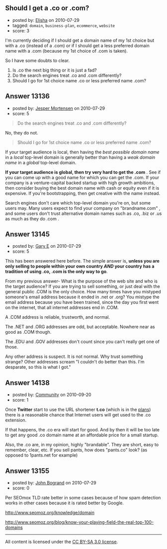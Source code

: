 ## Should I get a .co or .com?

- posted by: [Elisha](https://stackexchange.com/users/-1/3570-elisha) on 2010-07-29
- tagged: `domain`, `business-plan`, `ecommerce`, `website`
- score: 3

I'm currently deciding if I should get a domain name of my 1st choice but with a .co (instead of a .com) or if I should get a less preferred domain name with a .com (because my 1st choice of .com is taken).

So I have some doubts to clear.

1. Is .co the next big thing or it is just a fad?
2. Do the search engines treat .co and .com differently?
3. Should I go for 1st choice name .co or less preferred name .com?


## Answer 13136

- posted by: [Jesper Mortensen](https://stackexchange.com/users/-1/1261-jesper-mortensen) on 2010-07-29
- score: 5

> Do the search engines treat .co and .com differently?

No, they do not.

> Should I go for 1st choice name .co or less preferred name .com?

If your target audience is local, then having the *best possible domain name* in a *local* top-level domain is generally better than having a *weak domain name* in a *global* top-level domain.

**If your target audience is global, then try very hard to get the .com** . See if you can come up with a good name for which you can get the .com. If your company is a venture-capital backed startup with high growth ambitions, then consider buying the best domain name with cash or equity even if it is expensive. If you're bootstrapping, then get creative with the name instead.

Search engines don't care which top-level domain you're on, but some users may. Many users expect to find your company on "brandname.com" , and some users don't trust alternative domain names such as .co, .biz or .us as much as they do .com .


## Answer 13145

- posted by: [Gary E](https://stackexchange.com/users/-1/2587-gary-e) on 2010-07-29
- score: 5

This has been answered here before. The simple answer is, **unless you are only selling to people within your own country *AND* your country has a tradition of using .co, .com is the only way to go**.

From my previous answer- What is the purpose of the web site and who is the target audience? If you are trying to sell something, or just deal with the general public .COM is the only choice. How many times have you mistyped someone's email address because it ended in .net or .org? You mistype the email address because you have been trained, since the day you first went on the internet, that all internet addresses end in .COM.

A .COM address is reliable, trustworth, and normal.

The .NET and .ORG addresses are odd, but acceptable. Nowhere near as good as .COM though.

The .EDU and .GOV addresses don't count since you can't really get one of those.

Any other address is suspect. It is not normal. Why trust something strange? Other addresses scream "I couldn't do better than this. I'm desparate, so this is what I got."



## Answer 14138

- posted by: [Community](https://stackexchange.com/users/-1/-1-community) on 2010-09-20
- score: 1

<p>Once <strong>Twitter</strong> start to use the URL shortener <strong>t.co</strong> (which is in the <a href="http://blog.twitter.com/2010/06/links-and-twitter-length-shouldnt.html" rel="nofollow">plans</a>) there is a reasonable chance that Internet users will get used to the .co extension.</p>

<p>If that happens, the .co era will start for good. And by then it will be too late to get any good .co domain name at an affordable price for a small startup.</p>

<p>Also, the .co are, in my opinion, highly "brandable". They are short, easy to remember, clear, etc.
If you sell pants, how does "pants.co" look? (as opposed to 1pants.net for example)</p>



## Answer 13155

- posted by: [John Bogrand](https://stackexchange.com/users/-1/3577-john-bogrand) on 2010-07-29
- score: 0

Per SEOmox TLD rate better in some cases because of how spam detection works in other cases because it is rated better by Google.

http://www.seomoz.org/knowledge/domain

http://www.seomoz.org/blog/know-your-playing-field-the-real-top-100-domains



---

All content is licensed under the [CC BY-SA 3.0 license](https://creativecommons.org/licenses/by-sa/3.0/).
